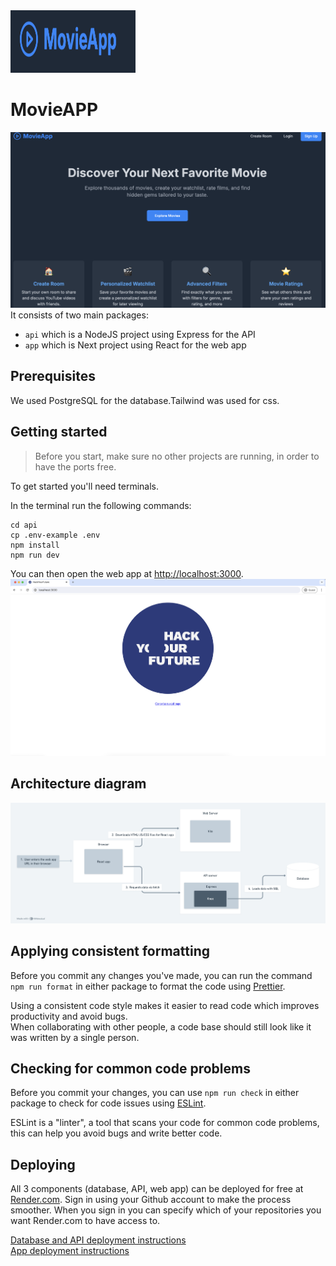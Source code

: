 <img src="https://github.com/l0rians/groupApp/blob/main/Screenshot%202025-02-02%20at%2022.42.58.png" alt="image" width="200px" height="100px">

# MovieAPP

<img src="https://github.com/l0rians/groupApp/blob/main/Screenshot%202025-02-02%20at%2023.01.58.png" alt="image" >
It consists of two main packages:

- `api` which is a NodeJS project using Express for the API
- `app` which is Next project using React for the web app


## Prerequisites

We used PostgreSQL for the database.Tailwind was used for css.

## Getting started

> Before you start, make sure no other projects are running, in order to have the ports free.

To get started you'll need terminals.

In the  terminal run the following commands:

```
cd api
cp .env-example .env
npm install
npm run dev
```



You can then open the web app at [http://localhost:3000](http://localhost:3000).
![Testing the app with a browser](./images/app_test.png)


 






                                    
   


          

     
   




## Architecture diagram

![Architecture](./images/architecture.png)

## Applying consistent formatting

Before you commit any changes you've made, you can run the command `npm run format` in either package to format the code using [Prettier](https://prettier.io/).

Using a consistent code style makes it easier to read code which improves productivity and avoid bugs.  
When collaborating with other people, a code base should still look like it was written by a single person.

## Checking for common code problems

Before you commit your changes, you can use `npm run check` in either package to check for code issues using [ESLint](https://eslint.org/).

ESLint is a "linter", a tool that scans your code for common code problems, this can help you avoid bugs and write better code.

## Deploying

All 3 components (database, API, web app) can be deployed for free at [Render.com](https://render.com).
Sign in using your Github account to make the process smoother.
When you sign in you can specify which of your repositories you want Render.com to have access to.

[Database and API deployment instructions](./api/README.md#deploying)  
[App deployment instructions](./app/README.md#deploying-a-static-web-app)
